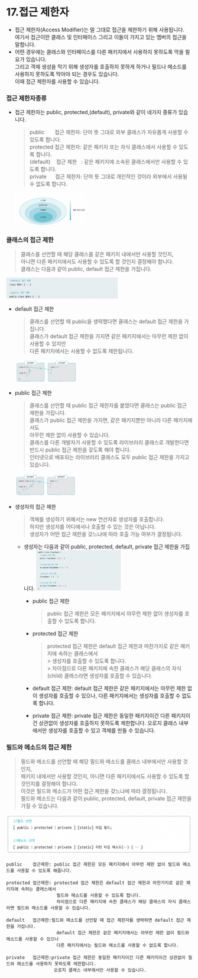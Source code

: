 # 17.접근 제한자
 - 접근 제한자(Access Modifier)는 말 그대로 접근을 제한하기 위해 사용됩니다.<br>
   여기서 접근이란 클래스 및 인터페이스 그리고 이들이 가지고 있는 멤버의 접근을 말합니다. 
 - 어떤 경우에는 클래스와 인터페이스를 다른 패키지에서 사용하지 못하도록 막을 필요가 있습니다.<br> 
   그리고 객체 생성을 막기 위해 생성자를 호출하지 못하게 하거나 필드나 메소드를 사용하지 못하도록 막아야 되는 경우도 있습니다.<br> 
   이때 접근 제한자를 사용할 수 있습니다. 
### 접근 제한자종류
  - 접근 제한자는 public, protected,(default), private와 같이  네가지 종류가 있습니다.
    > public&nbsp;&nbsp;&nbsp;&nbsp;&nbsp;&nbsp;&nbsp;접근 제한자: 단어 뜻 그대로 외부 클래스가 자유롭게 사용할 수 있도록 합니다.<br>
    > protected 접근 제한자: 같은 패키지 또는 자식 클래스에서 사용할 수 있도록 합니다.<br>
    > (default)&nbsp;&nbsp;&nbsp;&nbsp;접근 제한&nbsp;&nbsp;&nbsp;: 같은 패키지에 소속된 클래스에서만 사용할 수 있도록 합니다.<br>
    > private&nbsp;&nbsp;&nbsp;&nbsp;&nbsp;&nbsp;접근 제한자: 단어 뜻 그대로 개인적인 것이라 외부에서 사용될 수 없도록 합니다.<br>

       <img src='image-49.png' width='40%'>
 

### 클래스의 접근 제한
   > 클래스를 선언할 때 해당 클래스를 같은 패키지 내에서만 사용할 것인지,<br>
   >   아니면 다른 패키지에서도 사용할 수 있도록 할 것인지 결정해야 합니다. <br>
   > 클래스는 다음과 같이 public, default 접근 제한을 가집니다.<br>
   <img src='image-50.png' width='60%'>
   
 
  - default 접근 제한
	>클래스를 선언할 때 public을 생략했다면 클래스는 default 접근 제한을 가집니다. <br>
	>클래스가 default 접근 제한을 가지면 같은 패키지에서는 아무런 제한 없이 사용할 수 있지만 <br>
	>다른 패키지에서는 사용할 수 없도록 제한됩니다.<br>

	   <img src='image-51.png' width='35%'>

	

  - public 접근 제한
    >클래스를 선언할 때 public 접근 제한자를 붙였다면 클래스는 public 접근 제한을 가집니다.<br> 
	  >클래스가 public 접근 제한을 가지면, 같은 패키지뿐만 아니라 다른 패키지에서도 <br>
	  >  아무런 제한 없이 사용할 수 있습니다. <br>
	  >클래스를 다른 개발자가 사용할 수 있도록 라이브러리 클래스로 개발한다면 반드시 
    >  public 접근 제한을 갖도록 해야 합니다.<br>
    >인터넷으로 배포되는 라이브러리 클래스도 모두 public 접근 제한을 가지고 있습니다.<br>

       <img src='image-52.png' width='35%'>


  - 생성자의 접근 제한
    >객체를 생성하기 위해서는 new 연산자로 생성자를 호출합니다. <br>
	>하지만 생성자를 어디에서나 호출할 수 있는 것은 아닙니다. <br>
	>생성자가 어떤 접근 제한을 갖느냐에 따라 호출 가능 여부가 결정됩니다.<br>

    - 생성자는 다음과 같이 public, protected, default, private 접근 제한을 가집니다.
          <img src='image-53.png' width='50%'>


	   - public    접근 제한
          >public 접근 제한은 모든 패키지에서 아무런 제한 없이 생성자를 호출할 수 있도록 합니다. 
	   - protected 접근 제한
          > protected 접근 제한은 default 접근 제한과 마찬가지로 같은 패키지에 속하는 클래스에서<br> 
				  > 생성자를 호출할 수 있도록 합니다. <br>
				  > 차이점으로 다른 패키지에 속한 클래스가 해당 클래스의 자식(child) 클래스라면 생성자를 호출할 수 있습니다. <br>

	   - default   접근 제한: default 접근 제한은 같은 패키지에서는 아무런 제한 없이 생성자를 호출할 수 있으나, 
				다른 패키지에서는 생성자를 호출할 수 없도록 합니다. 
	   - private   접근 제한: private 접근 제한은 동일한 패키지이건 다른 패키지이건 상관없이 생성자를 호출하지 못하도록 제한합니다.
				오로지 클래스 내부에서만 생성자를 호출할 수 있고 객체를 만들 수 있습니다.


### 필드와 메소드의 접근 제한
  >필드와 메소드를 선언할 때 해당 필드와 메소드를 클래스 내부에서만 사용할 것인지,<br>
  >패키지 내에서만 사용할 것인지, 아니면 다른 패키지에서도 사용할 수 있도록 할 것인지를 결정해야 합니다. <br>
  >이것은 필드와 메소드가 어떤 접근 제한을 갖느냐에 따라 결정됩니다. <br>
  >필드와 메소드는 다음과 같이 public, protected, default, private 접근 제한을 가질 수 있습니다.<br>

  ![Alt text](image-54.png)

```
public    접근제한: public 접근 제한은 모든 패키지에서 아무런 제한 없이 필드와 메소드를 사용할 수 있도록 해줍니다. 

protected 접근제한: protected 접근 제한은 default 접근 제한과 마찬가지로 같은 패키지에 속하는 클래스에서 
                   필드와 메소드를 사용할 수 있도록 합니다. 
				   차이점으로 다른 패키지에 속한 클래스가 해당 클래스의 자식 클래스라면 필드와 메소드를 사용할 수 있습니다.  

default   접근제한:필드와 메소드를 선언할 때 접근 제한자를 생략하면 default 접근 제한을 가집니다. 
                   default 접근 제한은 같은 패키지에서는 아무런 제한 없이 필드와 메소드를 사용할 수 있으나 
				   다른 패키지에서는 필드와 메소드를 사용할 수 없도록 합니다.  

private   접근제한:private 접근 제한은 동일한 패키지이건 다른 패키지이건 상관없이 필드와 메소드를 사용하지 못하도록 제한합니다.
                  오로지 클래스 내부에서만 사용할 수 있습니다.

  ```